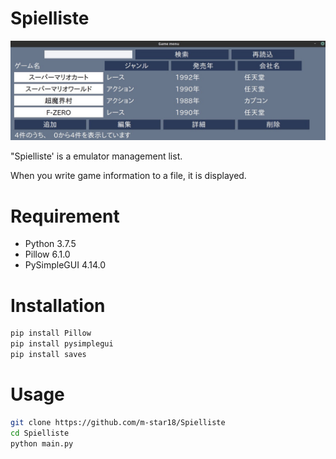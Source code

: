 # Spielliste

![見本](assets/spielliste.jpg)

"Spielliste' is a emulator management list.

When you write game information to a file, it is displayed.

# Requirement
 
* Python 3.7.5
* Pillow 6.1.0
* PySimpleGUI 4.14.0
 
# Installation
 
```bash
pip install Pillow
pip install pysimplegui
pip install saves
```
 
# Usage
 
```bash
git clone https://github.com/m-star18/Spielliste
cd Spielliste
python main.py
```
